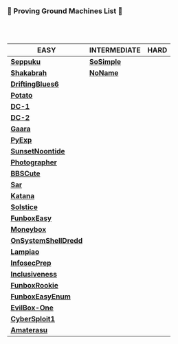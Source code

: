 ### 🌟 Proving Ground Machines List 🌟

<br/>
<br/>

EASY | INTERMEDIATE | HARD
--- | --- | ---
[**Seppuku**](https://github.com/bhaveshharmalkar/CTF-Writeups/blob/main/Proving%20Ground/Easy/Seppuku.pdf) | [**SoSimple**](https://github.com/bhaveshharmalkar/CTF-Writeups/blob/main/Proving%20Ground/Medium/SoSimple.pdf) |
[**Shakabrah**](https://github.com/bhaveshharmalkar/CTF-Writeups/blob/main/Proving%20Ground/Easy/Shakabrah.pdf) | [**NoName**](https://github.com/bhaveshharmalkar/CTF-Writeups/blob/main/Proving%20Ground/Medium/NoName.pdf) |
[**DriftingBlues6**](https://github.com/bhaveshharmalkar/CTF-Writeups/blob/main/Proving%20Ground/Easy/Driftingblues6.pdf) | |
[**Potato**](https://github.com/bhaveshharmalkar/CTF-Writeups/blob/main/Proving%20Ground/Easy/Potato.pdf) | |
[**DC-1**](https://github.com/bhaveshharmalkar/CTF-Writeups/blob/main/Proving%20Ground/Easy/DC-1.pdf) | |
[**DC-2**](https://github.com/bhaveshharmalkar/CTF-Writeups/blob/main/Proving%20Ground/Easy/DC-2.pdf) | |
[**Gaara**](https://github.com/bhaveshharmalkar/CTF-Writeups/blob/main/Proving%20Ground/Easy/Gaara.pdf) | |
[**PyExp**](https://github.com/bhaveshharmalkar/CTF-Writeups/blob/main/Proving%20Ground/Easy/Pyexp.pdf) | |
[**SunsetNoontide**](https://github.com/bhaveshharmalkar/CTF-Writeups/blob/main/Proving%20Ground/Easy/SunsetNoontide.pdf) | |
[**Photographer**](https://github.com/bhaveshharmalkar/CTF-Writeups/blob/main/Proving%20Ground/Easy/Photographer.pdf) | |
[**BBSCute**](https://github.com/bhaveshharmalkar/CTF-Writeups/blob/main/Proving%20Ground/Easy/BBSCute.pdf) | |
[**Sar**](https://github.com/bhaveshharmalkar/CTF-Writeups/blob/main/Proving%20Ground/Easy/Sar.pdf) | |
[**Katana**](https://github.com/bhaveshharmalkar/CTF-Writeups/blob/main/Proving%20Ground/Easy/Katana.pdf) | |
[**Solstice**](https://github.com/bhaveshharmalkar/CTF-Writeups/blob/main/Proving%20Ground/Easy/Solstice.pdf) | |
[**FunboxEasy**](https://github.com/bhaveshharmalkar/CTF-Writeups/blob/main/Proving%20Ground/Easy/FunboxEasy.pdf) | |
[**Moneybox**](https://github.com/bhaveshharmalkar/CTF-Writeups/blob/main/Proving%20Ground/Easy/Moneybox.pdf) | |
[**OnSystemShellDredd**](https://github.com/bhaveshharmalkar/CTF-Writeups/blob/main/Proving%20Ground/Easy/OnSystemShellDredd.pdf) | |
[**Lampiao**](https://github.com/bhaveshharmalkar/CTF-Writeups/blob/main/Proving%20Ground/Easy/Lampiao.pdf) | |
[**InfosecPrep**](https://github.com/bhaveshharmalkar/CTF-Writeups/blob/main/Proving%20Ground/Easy/InfosecPrep.pdf) | |
[**Inclusiveness**](https://github.com/bhaveshharmalkar/CTF-Writeups/blob/main/Proving%20Ground/Easy/Inclusiveness.pdf) | |
[**FunboxRookie**](https://github.com/bhaveshharmalkar/CTF-Writeups/blob/main/Proving%20Ground/Easy/FunboxRookie.pdf) | |
[**FunboxEasyEnum**](https://github.com/bhaveshharmalkar/CTF-Writeups/blob/main/Proving%20Ground/Easy/FunboxEasyEnum.pdf) | |
[**EvilBox-One**](https://github.com/bhaveshharmalkar/CTF-Writeups/blob/main/Proving%20Ground/Easy/EvilBox-One.pdf) | |
[**CyberSploit1**](https://github.com/bhaveshharmalkar/CTF-Writeups/blob/main/Proving%20Ground/Easy/CyberSploit1.pdf) | |
[**Amaterasu**](https://github.com/bhaveshharmalkar/CTF-Writeups/blob/main/Proving%20Ground/Easy/Amaterasu.pdf) | |
